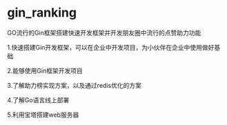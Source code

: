 # gin_ranking
GO流行的Gin框架搭建快速开发框架并开发朋友圈中流行的点赞助力功能

1.快速搭建Gin开发框架，可以在企业中开发项目，为小伙伴在企业中使用做好基础

2.能够使用Gin框架开发项目

3.了解助力榜实现方案，以及通过redis优化的方案

4.了解Go语言线上部署

5.利用宝塔搭建web服务器
